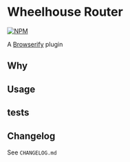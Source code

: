 Wheelhouse Router
=======================

[![NPM](https://nodei.co/npm/exposify.png)](https://nodei.co/npm/exposify/)

A [Browserify](https://github.com/substack/node-browserify) plugin

## Why

## Usage

## tests

## Changelog
See `CHANGELOG.md`

